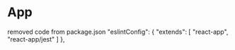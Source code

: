 # App


removed code from package.json
  "eslintConfig": {
    "extends": [
      "react-app",
      "react-app/jest"
    ]
  },

